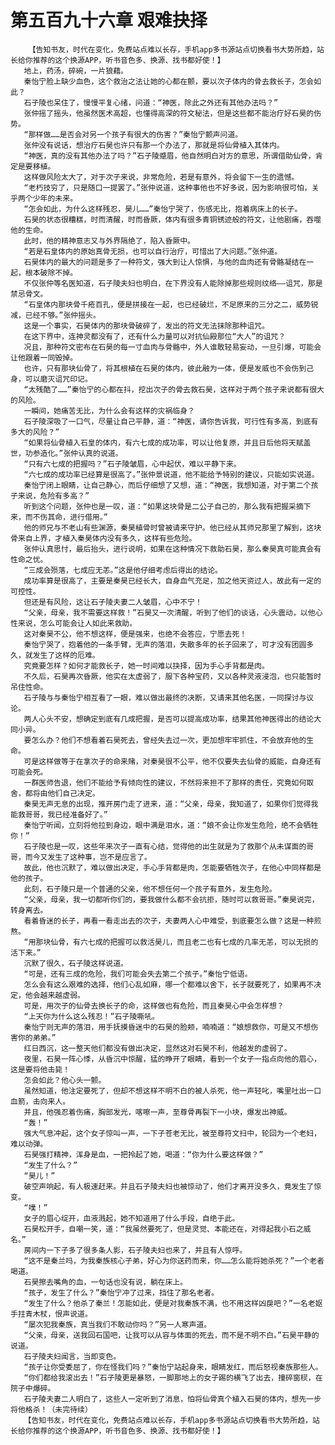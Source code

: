 # 第五百九十六章 艰难抉择
        【告知书友，时代在变化，免费站点难以长存，手机app多书源站点切换看书大势所趋，站长给你推荐的这个换源APP，听书音色多、换源、找书都好使！】
       地上，药汤，碎碗，一片狼藉。
       秦怡宁脸上缺少血色，这个救治之法让她的心都在颤，要以次子体内的骨去救长子，怎会如此？
       石子陵也呆住了，慢慢平复心绪，问道：“神医，除此之外还有其他办法吗？”
       张仲摇了摇头，他虽然医术高超，也懂得高深的符文秘法，但是这些都不能治疗好石昊的伤势。
       “那样做……是否会对另一个孩子有很大的伤害？”秦怡宁颤声问道。
       张仲没有说话，想治疗石昊也许只有那一个办法了，那就是将仙骨植入其体内。
       “神医，真的没有其他办法了吗？”石子陵蹙眉，他自然明白对方的意思，所谓借助仙骨，肯定是要移植。
       这样做风险太大了，对于次子来说，非常危险，若是有意外，将会留下一生的遗憾。
       “老朽技穷了，只是随口一提罢了。”张仲说道，这种事他也不好多说，因为影响很可怕，关乎两个少年的未来。
       “怎会如此，为什么这样残忍，昊儿……”秦怡宁哭了，伤感无比，抱着病床上的长子。
       石昊的状态很糟糕，时而清醒，时而昏厥，体内有很多青铜锈迹般的符文，让他剧痛，吞噬他的生命。
       此时，他的精神意志又与外界隔绝了，陷入昏厥中。
       “若是石皇体内的原始真骨无损，也可以自行治疗，可惜出了大问题。”张仲道。
       石昊体内的最大的问题是多了一种符文，强大到让人惊惧，与他的血肉还有骨骼凝结在一起，根本破除不掉。
       不仅张仲等名医知道，石子陵夫妇也明白，在下界没有人能除掉那些规则纹络——诅咒，那是禁忌骨文。
       “石皇体内那块骨千疮百孔，便是拼接在一起，也已经破烂，不足原来的三分之二，威势锐减，已经不够。”张仲摇头。
       这是一个事实，石昊体内的那块骨破碎了，发出的符文无法抹除那种诅咒。
       在这下界中，连神灵都没有了，还有什么力量可以对抗仙殿那位“大人”的诅咒？
       况且，那种符文密布在石昊的每一寸血肉与骨骼中，外人谁敢轻易妄动，一旦引爆，可能会让他跟着一同毁掉。
       也许，只有那块仙骨了，将其根植在石昊的体内，彼此融为一体，便是发威也不会伤到己身，可以磨灭诅咒印记。
       “太残酷了……”秦怡宁的心都在抖，挖出次子的骨去救石昊，这样对于两个孩子来说都有很大的风险。
       一瞬间，她痛苦无比，为什么会有这样的灾祸临身？
       石子陵深吸了一口气，尽量让自己平静，道：“神医，请你告诉我，可行性有多高，到底有多大的风险？”
       “如果将仙骨植入石皇的体内，有六七成的成功率，可以让他复原，并且日后他将天赋盖世，功参造化。”张仲认真的说道。
       “只有六七成的把握吗？”石子陵皱眉，心中起伏，难以平静下来。
       “六七成的成功率已经算是很高了。”张仲景说道，他不能给予特别的建议，只能如实说道。
       秦怡宁闭上眼睛，让自己静心，而后仔细想了又想，道：“神医，我想知道，对于第二个孩子来说，危险有多高？”
       听到这个问题，张仲也是一叹，道：“如果这块骨是二公子自己的，那么我有把握采摘下来，而不伤其命，进行借用。”
       他的师兄与不老山有些渊源，秦昊植骨时曾被请来守护。他已经从其师兄那里了解到，这块骨来自上界，才植入秦昊体内没有多久，这样有些危险。
       张仲认真思忖，最后抬头，进行说明，如果在这种情况下救助石昊，那么秦昊真可能真会有性命之忧。
       “三成会殒落，七成应无恙。”这是他仔细考虑后得出的结论。
       成功率算是很高了，主要是秦昊已经长大，自身血气充足，加之他天资过人，故此有一定的可控性。
       但还是有风险，这让石子陵夫妻二人皱眉，心中不宁！
       “父亲，母亲，我不需要这样救！”石昊又一次清醒，听到了他们的谈话，心头震动，以他心性来说，怎么可能会让人如此来救助。
       这对秦昊不公，他不想这样，便是强来，也绝不会答应，宁愿去死！
       秦怡宁哭了，抱着他的一条手臂，无声的落泪，失散多年的长子回来了，可才没有团圆多久，就发生了这样的厄难。
       究竟要怎样？如何才能救长子，她一时间难以抉择，因为手心手背都是肉。
       不久后，石昊再次昏厥，他实在太虚弱了，服下各种宝药，又以各种灵液浸泡，也只能暂时吊住性命。
       石子陵与与秦怡宁相互看了一眼，难以做出最终的决断，又请来其他名医，一同探讨与议论。
       两人心头不安，想确定到底有几成把握，是否可以提高成功率，结果其他神医得出的结论大同小异。
       要怎么办？他们不想看着石昊死去，曾经失去过一次，更加想牢牢抓住，不会放弃他的生命。
       可是这样做等于在拿次子的命来赌，对秦昊很不公平，他不仅要失去仙骨的威能，自身还有可能会死。
       一群医师告退，他们不能给予有倾向性的建议，不然将来担不了那样的责任，究竟如何取舍，都将由他们自己决定。
       秦昊无声无息的出现，推开房门走了进来，道：“父亲，母亲，我知道了，如果你们觉得我能救哥哥，我已经准备好了。”
       秦怡宁听闻，立刻将他拉到身边，眼中满是泪水，道：“娘不会让你发生危险，绝不会牺牲你！”
       石子陵也是一叹，这些年来次子一直有心结，觉得他的出生就是为了救那个从未谋面的哥哥，而今又发生了这种事，岂不是应言了。
       故此，他也沉默了，难以做出决定，手心手背都是肉，怎能要牺牲次子，在他心中同样都是他的孩子。
       此刻，石子陵只是一个普通的父亲，他不想任何一个孩子有意外，发生危险。
       “父亲，母亲，我一切都听你们的，要我做什么都不会抗拒，随时可以救哥哥。”秦昊说完，转身离去。
       看着昏迷的长子，再看一看走出去的次子，夫妻两人心中难受，到底要怎么做？这是一种煎熬。
       “用那块仙骨，有六七成的把握可以救活昊儿，而且老二也有七成的几率无恙，可以无损的活下来。”
       沉默了很久，石子陵这样说道。
       “可是，还有三成的危险，我们可能会失去第二个孩子。”秦怡宁低语。
       怎么会有这么艰难的选择，他们心乱如麻，哪一个都难以舍下，长子就要死了，如果再不决定，他会越来越虚弱。
       可是，用次子的仙骨去换长子的命，这样做也有危险，而且秦昊心中会怎样想？
       “上天你为什么这么残忍！”石子陵嘶吼。
       秦怡宁则无声的落泪，用手抚摸昏迷中的石昊的脸颊，喃喃道：“娘想救你，可是又不想伤害你的弟弟。”
       红日西沉，这一整天他们都没有做出决定，显然这对石昊不利，他越发的虚弱了。
       夜里，石昊一阵心悸，从昏沉中惊醒，猛的睁开了眼睛，看到一个女子一指点向他的眉心，这是要将他击毙！
       怎会如此？他心头一颤。
       虽然知道，他注定要死了，但却不想这样不明不白的被人杀死，他一声轻叱，嘴里吐出一口血箭，击向来人。
       并且，他强忍着伤痛，胸部发光，喀嚓一声，至尊骨再裂下一小块，爆发出神威。
       “轰！”
       强大气息冲起，这个女子惊叫一声，一下子苍老无比，被至尊符文扫中，轮回为一个老妇，难以动弹。
       石昊强打精神，浑身是血，一把拎起了她，喝道：“你为什么要这样做？”
       “发生了什么？”
       “昊儿！”
       破空声响起，有人极速赶来。并且石子陵夫妇也被惊动了，他们才离开没多久，竟发生了惊变。
       “噗！”
       女子的眉心绽开，血液溅起，她不知道用了什么手段，自绝于此。
       石昊松开手，自嘲一笑，道：“我虽然要死了，但是灵觉、本能还在，对得起我小石之威名。”
       房间内一下子多了很多条人影，石子陵夫妇也来了，并且有人惊呼。
       “这不是秦兰吗，为我秦族核心子弟，好心为你送药而来，你……怎么能将她杀死？”一个老者喝道。
       石昊擦去嘴角的血，一句话也没有说，躺在床上。
       “孩子，发生了什么？”秦怡宁冲了过来，挡住了那名老者。
       “发生了什么？他杀了秦兰！怎能如此，便是对我秦族不满，也不用这样凶戾吧？”一名老妪手拄青木杖，恨声说道。
       “屡次犯我秦族，真当我们不敢动你吗？”另一人寒声道。
       “父亲，母亲，送我回石国吧，让我可以从容与体面的死去，而不是不明不白。”石昊平静的说道。
       石子陵夫妇闻言，当即变色。
       “孩子让你受委屈了，你在怪我们吗？”秦怡宁站起身来，眼睛发红，而后怒视秦族那些人。
       “你们都给我滚出去！”石子陵更是暴怒，一脚那地上的女子踢的横飞了出去，撞碎窗棂，在院子中爆碎。
       石子陵夫妻二人明白了，这些人一定听到了消息，怕将仙骨真个植入石昊的体内，想先一步将他格杀！（未完待续）
       【告知书友，时代在变化，免费站点难以长存，手机app多书源站点切换看书大势所趋，站长给你推荐的这个换源APP，听书音色多、换源、找书都好使！】